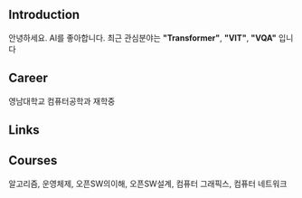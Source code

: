 ## Introduction
안녕하세요.
AI를 좋아합니다.
최근 관심분야는 **"Transformer"**, **"VIT"**, **"VQA"** 입니다
## Career
영남대학교 컴퓨터공학과 재학중

## Links

## Courses
알고리즘, 운영체제, 오픈SW의이해, 오픈SW설계, 컴퓨터 그래픽스, 컴퓨터 네트워크
